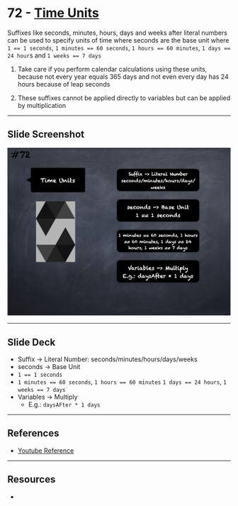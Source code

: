 # 72 - [Time Units](Time%20Units.md)
Suffixes like seconds, minutes, hours, days and weeks after literal numbers can be used to specify units of time where seconds are the base unit where `1 == 1 seconds`, `1 minutes == 60 seconds`, `1 hours == 60 minutes`, `1 days == 24 hour`s and `1 weeks == 7 days`

1.  Take care if you perform calendar calculations using these units, because not every year equals 365 days and not even every day has 24 hours because of leap seconds
    
2.  These suffixes cannot be applied directly to variables but can be applied by multiplication

___
## Slide Screenshot
![072.png](../images/solidity101/072.png)
___
## Slide Deck
- Suffix -> Literal Number: seconds/minutes/hours/days/weeks
- seconds -> Base Unit
- `1 == 1 seconds`
- `1 minutes == 60 seconds`, `1 hours == 60 minutes` `1 days == 24 hours`, `1 weeks == 7 days`
- Variables -> Multiply
	- E.g.: `daysAFter * 1 days`
___
## References
- [Youtube Reference](https://youtu.be/WgU7KKKomMk?t=1018)

___
## Resources
- 
